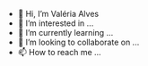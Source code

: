- 👋 Hi, I’m Valéria Alves
- 👀 I’m interested in ...
- 🌱 I’m currently learning ...
- 💞️ I’m looking to collaborate on ...
- 📫 How to reach me ...

<!---
valeria-allves/valeria-allves is a ✨ special ✨ repository because its `README.md` (this file) appears on your GitHub profile.
You can click the Preview link to take a look at your changes.
--->
